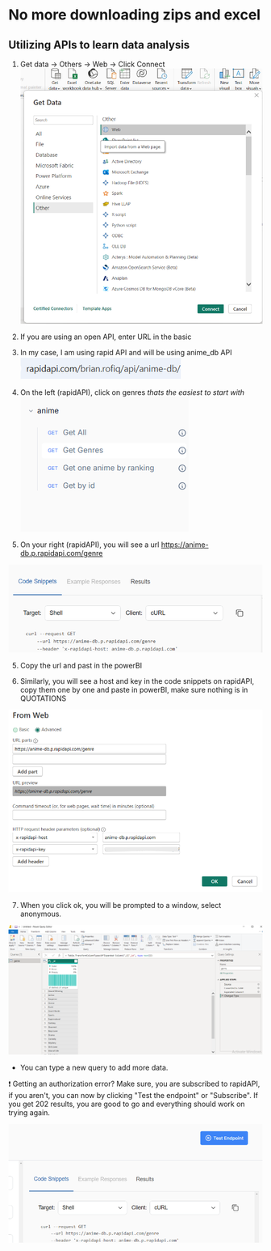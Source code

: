 # No more downloading zips and excel
## Utilizing APIs to learn data analysis

1. Get data -> Others -> Web -> Click Connect
![alt text](image.png)

2. If you are using an open API, enter URL in the basic

2.  In my case, I am using rapid API and will be using anime_db API
![alt text](image-1.png)

3. On the left (rapidAPI), click on genres *thats the easiest to start with*
![alt text](image-3.png)

4. On your right (rapidAPI), you will see a url https://anime-db.p.rapidapi.com/genre

![alt text](image-2.png)

5. Copy the url and past in the powerBI

6. Similarly, you will see a host and key in the code snippets on rapidAPI, copy them one by one and paste in powerBI, make sure nothing is in QUOTATIONS

![alt text](image4.png)

7. When you click ok, you will be prompted to a window, select anonymous. 


![alt text](image-4.png)

- You can type a new query to add more data. 

:heavy_exclamation_mark:	Getting an authorization error? Make sure, you are subscribed to rapidAPI, if you aren't, you can now by clicking "Test the endpoint" or "Subscribe". If you get 202 results, you are good to go and everything should work on trying again. 

![alt text](image-6.png)
